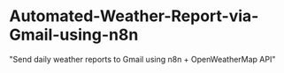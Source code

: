 # Automated-Weather-Report-via-Gmail-using-n8n
"Send daily weather reports to Gmail using n8n + OpenWeatherMap API"
